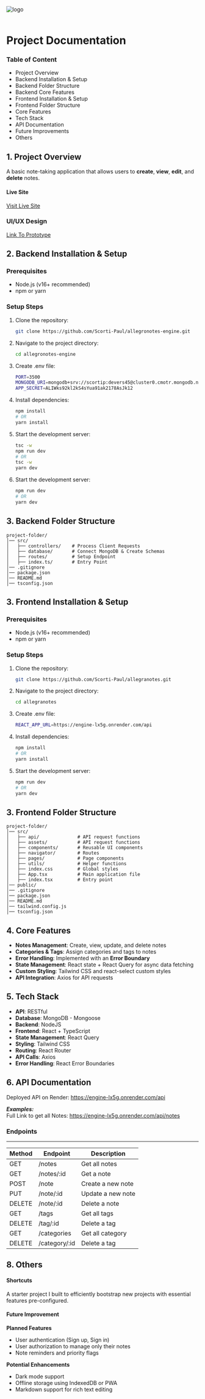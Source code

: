 ![logo](https://allegranotes.vercel.app/logo.png)  
<br />

# Project Documentation

### Table of Content
- Project Overview
- Backend Installation & Setup
- Backend Folder Structure 
- Backend Core Features
- Frontend Installation & Setup
- Frontend Folder Structure 
- Core Features
- Tech Stack
- API Documentation
- Future Improvements
- Others

## 1. Project Overview
A basic note-taking application that allows users to **create**, **view**, **edit**, and **delete** notes.

#### Live Site
[Visit Live Site](https://allegranotes.vercel.app)

### UI/UX Design
[Link To Prototype](https://www.figma.com/proto/HrX5Wfv1HG6KQIpwD57PVB/Allergo---Notes?node-id=0-1&t=NfmqdhGrwc8WSO65-1)

## 2. Backend Installation & Setup

### Prerequisites
- Node.js (v16+ recommended)
- npm or yarn

### Setup Steps
1. Clone the repository:
   ```sh
   git clone https://github.com/Scorti-Paul/allegronotes-engine.git
   ```
2. Navigate to the project directory:
   ```sh
   cd allegronotes-engine
   ```
3. Create .env file:
   ```sh
   PORT=3500
   MONGODB_URI=mongodb+srv://scortip:devers45@cluster0.cmotr.mongodb.net/?retryWrites=true&w=majority&appName=Cluster0
   APP_SECRET=ALIWks92kl2kS4sYua91ak2178AsJk12
   ```
4. Install dependencies:
   ```sh
   npm install  
   # OR
   yarn install
   ```
5. Start the development server:
   ```sh
   tsc -w
   npm run dev
   # OR
   tsc -w
   yarn dev
   ```
6. Start the development server:
   ```sh
   npm run dev
   # OR
   yarn dev
   ```


## 3. Backend Folder Structure
```
project-folder/
│── src/
│   ├── controllers/    # Process Client Requests
│   ├── database/       # Connect MongoDB & Create Schemas
│   ├── routes/         # Setup Endpoint
│   ├── index.ts/       # Entry Point
│── .gitignore
│── package.json
│── README.md
│── tsconfig.json
```

## 3. Frontend Installation & Setup

### Prerequisites
- Node.js (v16+ recommended)
- npm or yarn

### Setup Steps
1. Clone the repository:
   ```sh
   git clone https://github.com/Scorti-Paul/allegranotes.git
   ```
2. Navigate to the project directory:
   ```sh
   cd allegranotes
   ```
3. Create .env file:
   ```sh
   REACT_APP_URL=https://engine-lx5g.onrender.com/api
   ```
4. Install dependencies:
   ```sh
   npm install  
   # OR
   yarn install
   ```
5. Start the development server:
   ```sh
   npm run dev
   # OR
   yarn dev
   ```

## 3. Frontend Folder Structure
```
project-folder/
│── src/
│   ├── api/              # API request functions
│   ├── assets/           # API request functions
│   ├── components/       # Reusable UI components
│   ├── navigator/        # Routes
│   ├── pages/            # Page components
│   ├── utils/            # Helper functions
│   ├── index.css         # Global styles
│   ├── App.tsx           # Main application file
│   ├── index.tsx         # Entry point
│── public/
│── .gitignore
│── package.json
│── README.md
│── tailwind.config.js
│── tsconfig.json
```

## 4. Core Features
- **Notes Management**: Create, view, update, and delete notes
- **Categories & Tags**: Assign categories and tags to notes
- **Error Handling**: Implemented with an **Error Boundary**
- **State Management**: React state + React Query for async data fetching
- **Custom Styling**: Tailwind CSS and react-select custom styles
- **API Integration**: Axios for API requests

## 5. Tech Stack
- **API**: RESTful 
- **Database**: MongoDB - Mongoose
- **Backend**: NodeJS
- **Frontend**: React + TypeScript
- **State Management**: React Query
- **Styling**: Tailwind CSS
- **Routing**: React Router
- **API Calls**: Axios
- **Error Handling**: React Error Boundaries

## 6. API Documentation
Deployed API on Render: https://engine-lx5g.onrender.com/api

***Examples:***   
  Full Link to get all Notes: https://engine-lx5g.onrender.com/api/notes
### Endpoints
---
| Method | Endpoint          | Description           |
|--------|-------------------|-----------------------|
| GET    | /notes            | Get all notes         |
| GET    | /notes/:id        | Get a note            |
| POST   | /note             | Create a new note     |
| PUT    | /note/:id         | Update a new note     |
| DELETE | /note/:id         | Delete a note         |
| GET    | /tags             | Get all tags          |
| DELETE | /tag/:id          | Delete a tag          |
| GET    | /categories       | Get all category      |
| DELETE | /category/:id     | Delete a tag          |


## 8. Others

#### Shortcuts
A starter project I built to efficiently bootstrap new projects with essential features pre-configured.


#### Future Improvement
**Planned Features**
- User authentication (Sign up, Sign in)
- User authorization to manage only their notes
- Note reminders and priority flags  

**Potential Enhancements**
- Dark mode support
- Offline storage using IndexedDB or PWA
- Markdown support for rich text editing